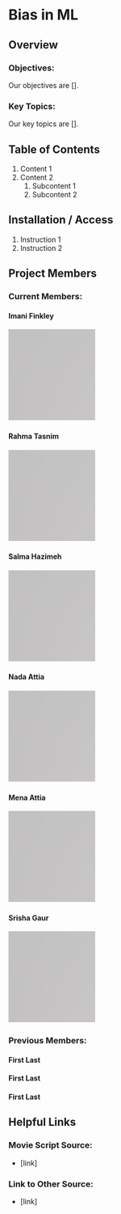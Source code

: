 # Bias in ML

## Overview
### Objectives:
Our objectives are [].

### Key Topics:
Our key topics are [].

## Table of Contents
1. Content 1
2. Content 2
   1. Subcontent 1
   2. Subcontent 2

## Installation / Access
1. Instruction 1
2. Instruction 2

## Project Members
### Current Members:
#### Imani Finkley
![Headshot of Imani Finkley](/headshots/sample_headshot.png)
#### Rahma Tasnim
![Headshot of Rahma Tasnim](/headshots/sample_headshot.png)

#### Salma Hazimeh
![Headshot of Salma Hazimeh](/headshots/sample_headshot.png)

#### Nada Attia
![Headshot of Nada Attia](/headshots/sample_headshot.png)

#### Mena Attia
![Headshot of Mena Attia](/headshots/sample_headshot.png)

#### Srisha Gaur
![Headshot of Srisha Gaur](/headshots/sample_headshot.png)


### Previous Members:
#### First Last
#### First Last
#### First Last

## Helpful Links
### Movie Script Source:
- [link]
### Link to Other Source:
- [link]